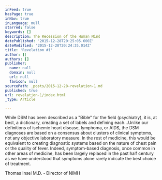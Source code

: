 ```yaml
---
inFeed: true
hasPage: true
inNav: true
inLanguage: null
starred: false
keywords: []
description: The Recession of the Human Mind
datePublished: '2015-12-28T20:25:05.600Z'
dateModified: '2015-12-28T20:24:35.014Z'
title: 'Revelation #1'
author: []
authors: []
publisher:
  name: null
  domain: null
  url: null
  favicon: null
sourcePath: _posts/2015-12-28-revelation-1.md
published: true
url: revelation-1/index.html
_type: Article

---
```

While DSM has been described as a "Bible" for the field (psychiatry), it is, at best, a dictionary, creating a set of labels and defining each...Unlike our definitions of ischemic heart disease, lymphoma, or AIDS, the DSM diagnoses are based on a consensus about clusters of clinical symptoms, not any objective laboratory measure. In the rest of medicine, this would be equivalent to creating diagnostic systems based on the nature of chest pain or the quality of fever. Indeed, symptom-based diagnosis, once common in other areas of medicine, has been largely replaced in the past half century as we have understood that symptoms alone rarely indicate the best choice of treatment. 

Thomas Insel M.D. - Director of NIMH